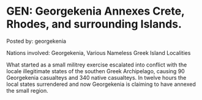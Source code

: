 # GEN: Georgekenia Annexes Crete, Rhodes, and surrounding Islands. 

Posted by: georgekenia

Nations involved: Georgekenia, Various Nameless Greek Island Localities

What started as a small militrey exercise escalated into conflict with the locale illegitimate states of the southen Greek Archipelago, causing 90 Georgekenia casualteys and 340 native casualteys.
In twelve hours the local states surrendered and now Georgekenia is claiming to have annexed the small region.